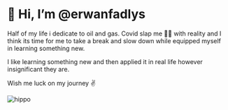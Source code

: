 # 👋 Hi, I’m @erwanfadlys 
Half of my life i dedicate to oil and gas. Covid slap me 😵‍💫 with reality and I think its time for me to take a break and slow down while equipped myself in learning something new. 

I like learning something new and then applied it in real life however insignificant they are. 

Wish me luck on my journey ✌️

![hippo](https://media3.giphy.com/media/aUovxH8Vf9qDu/giphy.gif)

<!---
erwanfadlys/erwanfadlys is a ✨ special ✨ repository because its `README.md` (this file) appears on your GitHub profile.
You can click the Preview link to take a look at your changes.
--->
